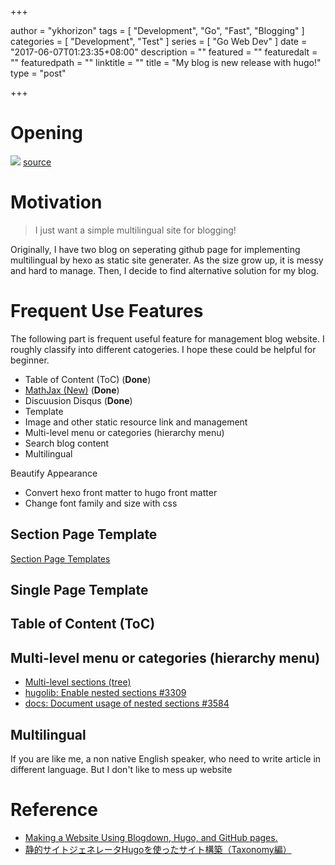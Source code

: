 +++

author = "ykhorizon"
tags = [ "Development", "Go", "Fast", "Blogging" ]
categories = [ "Development", "Test" ]
series = [ "Go Web Dev" ]
date = "2017-06-07T01:23:35+08:00"
description = ""
featured = ""
featuredalt = ""
featuredpath = ""
linktitle = ""
title = "My blog is new release with hugo!"
type = "post"

+++

# Opening
![](https://i1.wp.com/wp.laravel-news.com/wp-content/uploads/2015/09/multilingual-eloquent.jpg?resize=2200%2C1125)
[source](https://i1.wp.com/wp.laravel-news.com/wp-content/uploads/2015/09/multilingual-eloquent.jpg?resize=2200%2C1125)

# Motivation

> I just want a simple multilingual site for blogging!

Originally, I have two blog on seperating github page for implementing multilingual by hexo as static site generater.
As the size grow up, it is messy and hard to manage. Then, I decide to find alternative solution for my blog.


# Frequent Use Features 

The following part is frequent useful feature for management blog website. I roughly classify into different catogeries.
I hope these could be helpful for beginner.

- Table of Content (ToC) (__Done__)
- [MathJax (New)](https://gohugo.io/tutorials/mathjax/) (__Done__)
- Discuusion Disqus (__Done__)
- Template
- Image and other static resource link and management
- Multi-level menu or categories (hierarchy menu)
- Search blog content
- Multilingual

Beautify Appearance 

- Convert hexo front matter to hugo front matter
- Change font family and size with css

## Section Page Template
[Section Page Templates](https://hugodocs.info/templates/section-templates/)
## Single Page Template
## Table of Content (ToC)

## Multi-level menu or categories (hierarchy menu)
- [Multi-level sections (tree)](https://github.com/gohugoio/hugo/issues/465)
- [hugolib: Enable nested sections #3309](https://github.com/gohugoio/hugo/pull/3309)
- [docs: Document usage of nested sections #3584](https://github.com/gohugoio/hugo/issues/3584)
## Multilingual
If you are like me, a non native English speaker, who need to write article in different language. But I don't like
to mess up website

# Reference
- [Making a Website Using Blogdown, Hugo, and GitHub pages.](https://proquestionasker.github.io/blog/Making_Site/)
- [静的サイトジェネレータHugoを使ったサイト構築（Taxonomy編）](http://staff.feedtailor.jp/2016/06/29/hugo_11/)